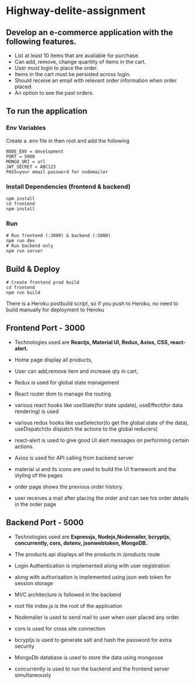 # Highway-delite-assignment

## Develop an e-commerce application with the following features.

- List at least 10 items that are available for purchase.
- Can add, remove, change quantity of items in the cart.
- User must login to place the order.
- Items in the cart must be persisted across login.
- Should receive an email with relevant order information when order placed.
- An option to see the past orders.

## To run the application

### Env Variables

Create a .env file in then root and add the following

```
NODE_ENV = development
PORT = 5000
MONGO_URI = url
JWT_SECRET = ABC123
PASS=your email password for nodemailer
```


### Install Dependencies (frontend & backend)

```
npm install
cd frontend
npm install
```

### Run

```
# Run frontend (:3000) & backend (:5000)
npm run dev
# Run backend only
npm run server
```

## Build & Deploy

```
# Create frontend prod build
cd frontend
npm run build
```

There is a Heroku postbuild script, so if you push to Heroku, no need to build manually for deployment to Heroku

## Frontend Port - 3000

- Technologies used are <b>Reactjs, Material UI, Redux, Axios, CSS, react-alert.</b>

- Home page display all products,
- User can add,remove item and increase qty in cart,
- Redux is used for global state management
- React router dom to manage the routing
- various react hooks like useState(for state update), useEffect(for data rendering) is used
- various redux hooks like useSelector(to get the global state of the data), useDispatch(to dispatch the actions to the global reducers)
- react-alert is used to give good UI alert messages on performing certain actions.
- Axios is used for API calling from backend server
- material ui and its icons are used to build the UI framework and the styling of the pages
- order page shows the previous order history.
- user receives a mail after placing the order and can see his order details in the order page

## Backend Port - 5000

- Technologies used are <b>Expressjs, Nodejs,Nodemailer, bcryptjs, concurrently, cors, dotenv, jsonwebtoken, MongoDB.</b>

- The products api displays all the products in /products route
- Login Authentication is implemented along with user registration
- along with authorisation is implemented using json web token for session storage
- MVC architecture is followed in the backend
- root file index.js is the root of the application
- Nodemailer is used to send mail to user when user placed any order.
- cors is used for cross site connection
- bcryptjs is used to generate salt and hash the password for extra security
- MongoDb database is used to store the data using mongoose
- concurrently is used to run the backend and the frontend server simultaneously
